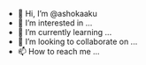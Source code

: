 - 👋 Hi, I’m @ashokaaku
- 👀 I’m interested in ...
- 🌱 I’m currently learning ...
- 💞️ I’m looking to collaborate on ...
- 📫 How to reach me ...

<!---
ashokaaku/ashokaaku is a ✨ special ✨ repository because its `README.md` (this file) appears on your GitHub profile.
You can click the Preview link to take a look at your changes.
--->
